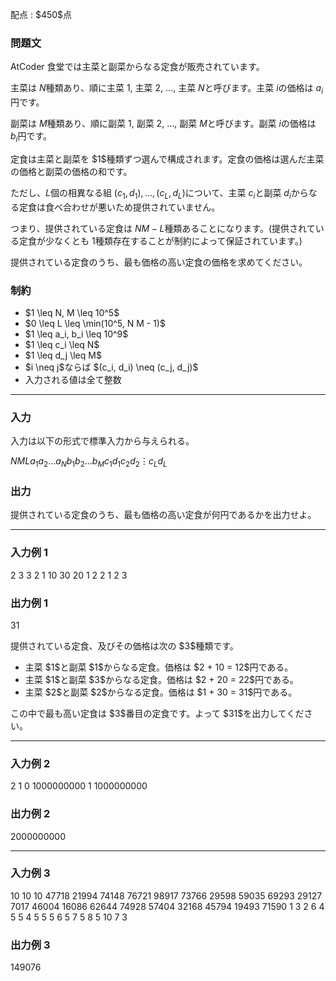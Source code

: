 
<div>

<span>

<span>

<p>
配点 : $450$点
</p>

<div>

<section>

### **問題文**

<p>
AtCoder 食堂では主菜と副菜からなる定食が販売されています。

主菜は $N$種類あり、順に主菜 $1$, 主菜 $2$, $\dots$, 主菜 $N$と呼びます。主菜 $i$の価格は $a_i$円です。

副菜は $M$種類あり、順に副菜 $1$, 副菜 $2$, $\dots$, 副菜 $M$と呼びます。副菜 $i$の価格は $b_i$円です。
</p>

<p>
定食は主菜と副菜を $1$種類ずつ選んで構成されます。定食の価格は選んだ主菜の価格と副菜の価格の和です。  

ただし、$L$個の相異なる組 $(c_1, d_1), \dots, (c_L, d_L)$について、主菜 $c_i$と副菜 $d_i$からなる定食は食べ合わせが悪いため提供されていません。

つまり、提供されている定食は $NM - L$種類あることになります。(提供されている定食が少なくとも $1$種類存在することが制約によって保証されています。)  
</p>

<p>
提供されている定食のうち、最も価格の高い定食の価格を求めてください。
</p>

</section>

</div>

<div>

<section>

### **制約**

<ul>

<li>
$1 \leq N, M \leq 10^5$
</li>

<li>
$0 \leq L \leq \min(10^5, N M - 1)$
</li>

<li>
$1 \leq a_i, b_i \leq 10^9$
</li>

<li>
$1 \leq c_i \leq N$
</li>

<li>
$1 \leq d_j \leq M$
</li>

<li>
$i \neq j$ならば $(c_i, d_i) \neq (c_j, d_j)$
</li>

<li>
入力される値は全て整数
</li>

</ul>

</section>

</div>

---

<div>

<div>

<section>

### **入力**

<p>
入力は以下の形式で標準入力から与えられる。
</p>

<div>

$N$$M$$L$$a_1$$a_2$$\dots$$a_N$$b_1$$b_2$$\dots$$b_M$$c_1$$d_1$$c_2$$d_2$$\vdots$$c_L$$d_L$
</div>

</section>

</div>

<div>

<section>

### **出力**

<p>
提供されている定食のうち、最も価格の高い定食が何円であるかを出力せよ。
</p>

</section>

</div>

</div>

---

<div>

<section>

### **入力例 1**

<div>

2 3 3
2 1
10 30 20
1 2
2 1
2 3

</div>

</section>

</div>

<div>

<section>

### **出力例 1**

<div>

31

</div>

<p>
提供されている定食、及びその価格は次の $3$種類です。
</p>

<ul>

<li>
主菜 $1$と副菜 $1$からなる定食。価格は $2 + 10 = 12$円である。
</li>

<li>
主菜 $1$と副菜 $3$からなる定食。価格は $2 + 20 = 22$円である。
</li>

<li>
主菜 $2$と副菜 $2$からなる定食。価格は $1 + 30 = 31$円である。
</li>

</ul>

<p>
この中で最も高い定食は $3$番目の定食です。よって $31$を出力してください。
</p>

</section>

</div>

---

<div>

<section>

### **入力例 2**

<div>

2 1 0
1000000000 1
1000000000

</div>

</section>

</div>

<div>

<section>

### **出力例 2**

<div>

2000000000

</div>

</section>

</div>

---

<div>

<section>

### **入力例 3**

<div>

10 10 10
47718 21994 74148 76721 98917 73766 29598 59035 69293 29127
7017 46004 16086 62644 74928 57404 32168 45794 19493 71590
1 3
2 6
4 5
5 4
5 5
5 6
5 7
5 8
5 10
7 3

</div>

</section>

</div>

<div>

<section>

### **出力例 3**

<div>

149076

</div>

</section>

</div>

</span>

</span>

</div>
